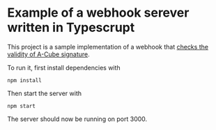 # Example of a webhook serever written in Typescrupt

This project is a sample implementation of a webhook that [checks the validity of A-Cube signature](https://docs.acubeapi.com/documentation/common/http-signature/#python).

To run it, first install dependencies with

```shell
npm install
```

Then start the server with
```shell
npm start
```

The server should now be running on port 3000.
